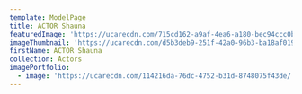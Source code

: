 ```yaml
---
template: ModelPage
title: ACTOR Shauna
featuredImage: 'https://ucarecdn.com/715cd162-a9af-4ea6-a180-bec94ccc0bd0/'
imageThumbnail: 'https://ucarecdn.com/d5b3deb9-251f-42a0-96b3-ba18af019651/'
firstName: ACTOR Shauna
collection: Actors
imagePortfolio:
  - image: 'https://ucarecdn.com/114216da-76dc-4752-b31d-8748075f43de/'
---
```


